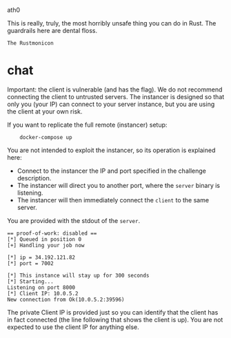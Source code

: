 ath0

This is really, truly, the most horribly unsafe thing you can do in Rust. The guardrails here are dental floss.

    The Rustmonicon


chat
=====

Important: the client is vulnerable (and has the flag). We do not recommend connecting the client to untrusted servers. The instancer is designed so that only you (your IP) can connect to your server instance, but you are using the client at your own risk.

If you want to replicate the full remote (instancer) setup:

```
    docker-compose up
```

You are not intended to exploit the instancer, so its operation is explained here:

- Connect to the instancer the IP and port specified in the challenge description.
- The instancer will direct you to another port, where the `server` binary is listening.
- The instancer will then immediately connect the `client` to the same server.

You are provided with the stdout of the `server`.

```
== proof-of-work: disabled ==
[*] Queued in position 0
[+] Handling your job now

[*] ip = 34.192.121.82
[*] port = 7002

[*] This instance will stay up for 300 seconds
[*] Starting...
Listening on port 8000
[*] Client IP: 10.0.5.2
New connection from Ok(10.0.5.2:39596)
```

The private Client IP is provided just so you can identify that the client has in fact connected (the line following that shows the client is up). You are not expected to use the client IP for anything else.
